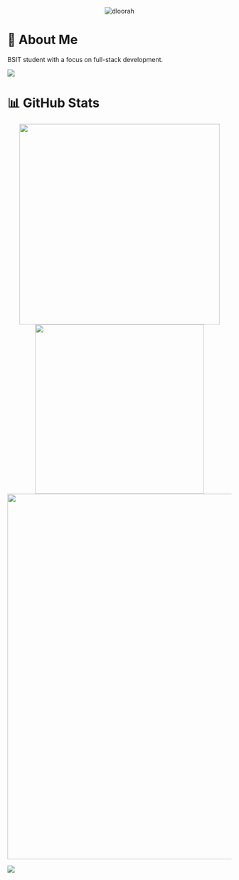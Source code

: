 <p align="center"> 
  <img src="https://komarev.com/ghpvc/?username=dloorah&label=Profile%20views&color=0e75b6&style=flat" alt="dloorah" /> 
</p>

<h1>🚀 About Me </h1>

BSIT student with a focus on full-stack development.

<img src="https://user-images.githubusercontent.com/73097560/115834477-dbab4500-a447-11eb-908a-139a6edaec5c.gif">

<h1>📊 GitHub Stats </h1>

<p align="center"> 
  <a href="https://github.com/dloorah">
    <img align="center" src="https://github-readme-stats.vercel.app/api?username=dloorah&include_all_commits=true&count_private=true&show_icons=true&line_height=20&title_color=7A7ADB&icon_color=2234AE&text_color=D3D3D3&bg_color=0,000000,130C40" width="450"/>
  </a>
  <a href="https://github.com/dloorah">
    <img align="center" src="https://github-readme-streak-stats.herokuapp.com/?user=dloorah&theme=jolly&include_all_commits=true&count_private=true&show_icons=true&line_height=20&title_color=7A7ADB&icon_color=2200AE&text_color=D3D3D3&bg_color=0,000000,130C40" width="380"/>
  </a>
  <a href="https://github.com/dloorah">
    <img align="center" src="https://github-profile-trophy.vercel.app/?username=dloorah&theme=darkhub" width="820"/>
  </a>
</p>


<img src="https://user-images.githubusercontent.com/73097560/115834477-dbab4500-a447-11eb-908a-139a6edaec5c.gif">

